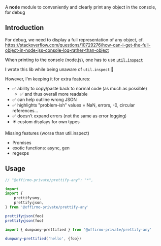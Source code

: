 A **node** module to conveniently and clearly print any object in the console, for debug


## Introduction

For debug, we need to display a full representation of any object, cf. https://stackoverflow.com/questions/10729276/how-can-i-get-the-full-object-in-node-jss-console-log-rather-than-object

When printing to the console (node.js), one has to use [`util.inspect`](https://nodejs.org/api/util.html#utilinspectobject-options)

I wrote this lib while being unaware of `util.inspect` 🤦

However, I'm keeping it for extra features:
* ✅ ability to copy/paste back to normal code (as much as possible)
  * ✅ and thus overall more readable
* ✅ can help outline wrong JSON
* ✅ highlights "problem-ish" values = NaN, errors, -0, circular references…
* ✅ doesn't expand errors (not the same as error logging)
* ✴️ custom displays for own types

Missing features (worse than util.inspect)
- Promises
- exotic functions: async, gen
- regexps

## Usage

```ts
// "@offirmo-private/prettify-any": "*",

import 
import {
	prettifyꓽany,
	prettifyꓽjson,
} from '@offirmo-private/prettify-any'

prettifyꓽjson(foo)
prettifyꓽjson(foo)

import { dumpꓽanyⵧprettified } from '@offirmo-private/prettify-any'

dumpꓽanyⵧprettified('hello', {foo})

```
